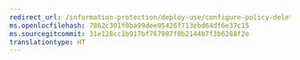 ```yaml
---
redirect_url: /information-protection/deploy-use/configure-policy-delete-reorder
ms.openlocfilehash: 7862c301f0ba99dee05426f713ebd64df6e37c15
ms.sourcegitcommit: 31e128cc1b917bf767987f0b2144b7f3b6288f2e
translationtype: HT
---
```

